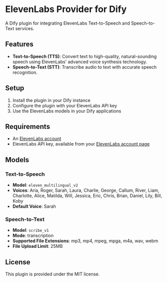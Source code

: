 # ElevenLabs Provider for Dify

A Dify plugin for integrating ElevenLabs Text-to-Speech and Speech-to-Text services.

## Features

- **Text-to-Speech (TTS)**: Convert text to high-quality, natural-sounding speech using ElevenLabs' advanced voice synthesis technology.
- **Speech-to-Text (STT)**: Transcribe audio to text with accurate speech recognition.

## Setup

1. Install the plugin in your Dify instance
2. Configure the plugin with your ElevenLabs API key
3. Use the ElevenLabs models in your Dify applications

## Requirements

- An [ElevenLabs account](https://elevenlabs.io/)
- ElevenLabs API key, available from your [ElevenLabs account page](https://elevenlabs.io/app/settings/api-keys)

## Models

### Text-to-Speech

- **Model**: `eleven_multilingual_v2`
- **Voices**: Aria, Roger, Sarah, Laura, Charlie, George, Callum, River, Liam, Charlotte, Alice, Matilda, Will, Jessica, Eric, Chris, Brian, Daniel, Lily, Bill, Koby
- **Default Voice**: Sarah

### Speech-to-Text

- **Model**: `scribe_v1`
- **Mode**: transcription
- **Supported File Extensions**: mp3, mp4, mpeg, mpga, m4a, wav, webm
- **File Upload Limit**: 25MB

## License

This plugin is provided under the MIT license.

